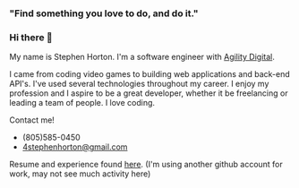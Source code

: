 ### "Find something you love to do, and do it."

### Hi there 👋

<!--
**StephenSHorton/StephenSHorton** is a ✨ _special_ ✨ repository because its `README.md` (this file) appears on your GitHub profile.

Here are some ideas to get you started:

- 🔭 I’m currently working on ...
- 🌱 I’m currently learning ...
- 👯 I’m looking to collaborate on ...
- 🤔 I’m looking for help with ...
- 💬 Ask me about ...
- 📫 How to reach me: ...
- 😄 Pronouns: ...
- ⚡ Fun fact: ...
-->

My name is Stephen Horton. I'm a software engineer with [Agility Digital](https://www.linkedin.com/company/agility-digital/).

I came from coding video games to building web applications and back-end API's. I've used several technologies throughout my career. I enjoy my profession and I aspire to be a great developer, whether it be freelancing or leading a team of people. I love coding.

Contact me!
- (805)585-0450
- 4stephenhorton@gmail.com

Resume and experience found [here](https://www.linkedin.com/in/stephenshorton).
(I'm using another github account for work, may not see much activity here)
